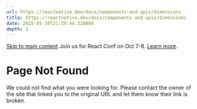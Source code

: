 ```yaml
---
url: https://reactnative.dev/docs/components-and-apis/dimensions
title: https://reactnative.dev/docs/components-and-apis/dimensions
date: 2025-05-10T21:39:44.310884
depth: 2
---
```


[Skip to main content](https://reactnative.dev/docs/components-and-apis/dimensions#__docusaurus_skipToContent_fallback)
Join us for React Conf on Oct 7-8. [Learn more](https://conf.react.dev).
# Page Not Found
We could not find what you were looking for.
Please contact the owner of the site that linked you to the original URL and let them know their link is broken.

